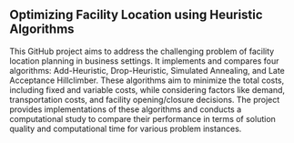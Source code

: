 
<h2>Optimizing Facility Location using Heuristic Algorithms</h2>

This GitHub project aims to address the challenging problem of facility location planning in business settings. It implements and compares four algorithms: Add-Heuristic, Drop-Heuristic, Simulated Annealing, and Late Acceptance Hillclimber. These algorithms aim to minimize the total costs, including fixed and variable costs, while considering factors like demand, transportation costs, and facility opening/closure decisions. The project provides implementations of these algorithms and conducts a computational study to compare their performance in terms of solution quality and computational time for various problem instances.
